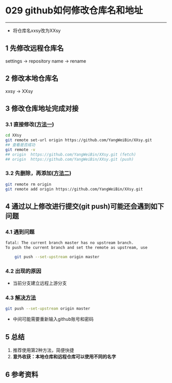 # 029 github如何修改仓库名和地址          
---

- 将仓库名xxsy改为XXsy   

## 1 先修改远程仓库名   
settings -> repository name -> rename 

## 2 修改本地仓库名  
xxsy -> XXsy   

## 3 修改仓库地址完成对接  
### 3.1 直接修改([方法一][1])  
```bash
cd XXsy  
git remote set-url origin https://github.com/YangWeiBin/XXsy.git    
## 查看是否成功  
git remote -v
## origin  https://github.com/YangWeiBin/XXsy.git (fetch)
## origin  https://github.com/YangWeiBin/XXsy.git (push)
```

### 3.2 先删除，再添加([方法二][1])   
```bash
git remote rm origin
git remote add origin https://github.com/YangWeiBin/XXsy.git 
```

## 4 通过以上修改进行提交(git push)可能还会遇到如下问题    
### 4.1 遇到问题   
```bash
fatal: The current branch master has no upstream branch.
To push the current branch and set the remote as upstream, use

    git push --set-upstream origin master
```
### 4.2 出现的原因   
- 当前分支建立远程上游分支    

### 4.3 [解决方法][3]   
```bash
git push --set-upstream origin master
```

- 中间可能需要重新输入github账号和密码    
## 5 总结  
1. 推荐使用第2种方法，简便快捷    
2. **意外收获：本地仓库和远程仓库可以使用不同的名字**   







## 6 参考资料    

[1]: https://blog.csdn.net/Chengliangyao/article/details/84186029?depth_1-utm_source=distribute.pc_relevant.none-task-blog-BlogCommendFromBaidu-2&utm_source=distribute.pc_relevant.none-task-blog-BlogCommendFromBaidu-2
[2]: https://blog.csdn.net/weixin_30872789/article/details/97228608?depth_1-utm_source=distribute.pc_relevant.none-task-blog-BlogCommendFromBaidu-2&utm_source=distribute.pc_relevant.none-task-blog-BlogCommendFromBaidu-2
[3]:https://segmentfault.com/a/1190000019925800
